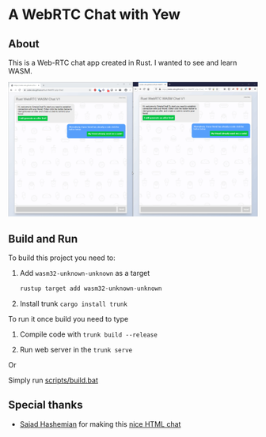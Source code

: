 # A WebRTC Chat with Yew

## About

This is a Web-RTC chat app created in Rust.
I wanted to see and learn WASM.

![demo](demo.gif)

## Build and Run

To build this project you need to:

1. Add `wasm32-unknown-unknown` as a target

    ```bash
    rustup target add wasm32-unknown-unknown
    ```

2. Install trunk ``cargo install trunk``

To run it once build you need to type

1. Compile code with ``trunk build --release``

2. Run web server in the ``trunk serve``

Or

Simply run [scripts/build.bat](scripts/build.bat)

## Special thanks

* [Sajad Hashemian](https://github.com/sajadhsm?tab=repositories) for making this [nice HTML chat](https://codepen.io/sajadhsm/pen/odaBdd)
